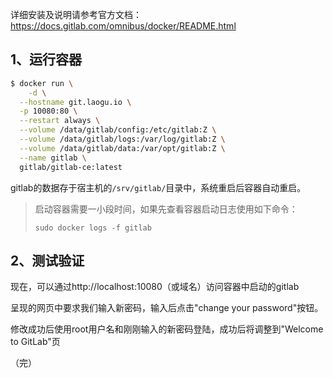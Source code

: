 详细安装及说明请参考官方文档：https://docs.gitlab.com/omnibus/docker/README.html



## 1、运行容器

```sh
$ docker run \
	-d \
  --hostname git.laogu.io \
  -p 10080:80 \
  --restart always \
  --volume /data/gitlab/config:/etc/gitlab:Z \
  --volume /data/gitlab/logs:/var/log/gitlab:Z \
  --volume /data/gitlab/data:/var/opt/gitlab:Z \
  --name gitlab \
  gitlab/gitlab-ce:latest
```

gitlab的数据存于宿主机的`/srv/gitlab/`目录中，系统重启后容器自动重启。

> 启动容器需要一小段时间，如果先查看容器启动日志使用如下命令：
>
> `sudo docker logs -f gitlab`



## 2、测试验证

现在，可以通过http://localhost:10080（或域名）访问容器中启动的gitlab

呈现的网页中要求我们输入新密码，输入后点击"change your password"按钮。

修改成功后使用root用户名和刚刚输入的新密码登陆，成功后将调整到"Welcome to GitLab"页



（完）